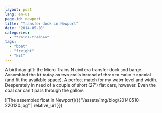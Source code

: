 ```yaml
---
layout: post
lang: en-us
page-id: newport
title: "Transfer dock in Newport"
date: "2014-05-10"
categories:
  - "trains-treinen"
tags:
  - "boat"
  - "freight"
  - "kit"
---
```


A birthday gift: the Micro Trains N civil era transfer dock and barge. Assembled the kit
today as two stalls instead of three to make it special (and fit the available space).
A perfect match for my water level and width. Desperately in need of a couple of short
(27') flat cars, however. Even the coal car can't pass through the gallow.

![The assembled float in Newport]({{ "/assets/img/blog/20140510-220120.jpg" | relative_url }})
